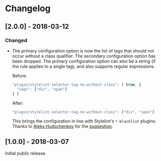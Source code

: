 # Changelog

## [2.0.0] - 2018-03-12

### Changed
- The primary configuration option is now the list of tags that should not
  occur without a class qualifier. The secondary configuration option has
  been dropped. The primary configuration option can also be a string (if
  the rule applies to a single tag), and also supports regular expressions.
  
  Before:
  ```js
  "plugin/stylelint-selector-tag-no-without-class": [ true, {
    "tags": ["div", "span"]
  } ]
  ```
  After:
  ```js
  "plugin/stylelint-selector-tag-no-without-class": ["div", "span"]
  ```
  This brings the configuration in line with Stylelint's `*-blacklist` plugins.
  Thanks to [Aleks Hudochenkov](https://github.com/hudochenkov) for the [suggestion](https://github.com/stylelint/stylelint/pull/3201#issuecomment-371052094).

## [1.0.0] - 2018-03-07

Initial public release.